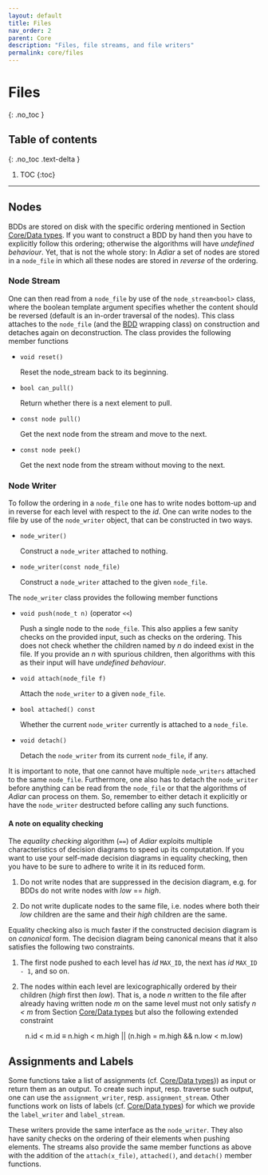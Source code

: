 ```yaml
---
layout: default
title: Files
nav_order: 2
parent: Core
description: "Files, file streams, and file writers"
permalink: core/files
---
```


# Files
{: .no_toc }

## Table of contents
{: .no_toc .text-delta }

1. TOC
{:toc}

---

## Nodes

BDDs are stored on disk with the specific ordering mentioned in Section
[Core/Data types](./data_types#identifiers-and-ordering). If you want to
construct a BDD by hand then you have to explicitly follow this ordering;
otherwise the algorithms will have _undefined behaviour_. Yet, that is not the
whole story: In _Adiar_ a set of nodes are stored in a `node_file` in which all
these nodes are stored in _reverse_ of the ordering.


### Node Stream

One can then read from a `node_file` by use of the `node_stream<bool>` class,
where the boolean template argument specifies whether the content should be
reversed (default is an in-order traversal of the nodes). This class attaches to
the `node_file` (and the [BDD](../bdd) wrapping class) on construction and
detaches again on deconstruction. The class provides the following member
functions

- `void reset()`

  Reset the node_stream back to its beginning.
  
- `bool can_pull()`

  Return whether there is a next element to pull.

- `const node pull()`

  Get the next node from the stream and move to the next.

- `const node peek()`

  Get the next node from the stream without moving to the next.

### Node Writer

To follow the ordering in a `node_file` one has to write nodes bottom-up and in
reverse for each level with respect to the _id_. One can write nodes to the file
by use of the `node_writer` object, that can be constructed in two ways.

- `node_writer()`

  Construct a `node_writer` attached to nothing.

- `node_writer(const node_file)`

  Construct a `node_writer` attached to the given `node_file`.

The `node_writer` class provides the following member functions

- `void push(node_t n)` (operator `<<`)

  Push a single node to the `node_file`. This also applies a few sanity checks
  on the provided input, such as checks on the ordering. This does not check
  whether the children named by _n_ do indeed exist in the file. If you provide
  an _n_ with spurious children, then algorithms with this as their input will
  have _undefined behaviour_.

- `void attach(node_file f)`

  Attach the `node_writer` to a given `node_file`.

- `bool attached() const`

  Whether the current `node_writer` currently is attached to a `node_file`.

- `void detach()`

  Detach the `node_writer` from its current `node_file`, if any.

It is important to note, that one cannot have multiple `node_writers` attached
to the same `node_file`. Furthermore, one also has to detach the `node_writer`
before anything can be read from the `node_file` or that the algorithms of
_Adiar_ can process on them. So, remember to either detach it explicitly or have
the `node_writer` destructed before calling any such functions.

#### A note on equality checking

The _equality checking_ algorithm (`==`) of _Adiar_ exploits multiple
characteristics of decision diagrams to speed up its computation. If you want to
use your self-made decision diagrams in equality checking, then you have to be
sure to adhere to write it in its reduced form.

1. Do not write nodes that are suppressed in the decision diagram, e.g. for BDDs
   do not write nodes with _low_ == _high_.

2. Do not write duplicate nodes to the same file, i.e. nodes where both their
   _low_ children are the same and their _high_ children are the same.

Equality checking also is much faster if the constructed decision diagram is on
_canonical_ form. The decision diagram being canonical means that it also
satisfies the following two constraints.

1. The first node pushed to each level has _id_ `MAX_ID`, the next has _id_
   `MAX_ID - 1`, and so on.

2. The nodes within each level are lexicographically ordered by their children
  (_high_ first then _low_). That is, a node _n_ written to the file after
  already having written node _m_ on the same level must not only satisfy _n <
  m_ from Section [Core/Data types](./data_types#identifiers-and-ordering) but
  also the following extended constraint

<p style="text-align: center;">
  n.id < m.id ≡ n.high < m.high || (n.high = m.high && n.low < m.low)
</p>

## Assignments and Labels

Some functions take a list of assignments (cf. [Core/Data types](./data_types#assignments)))
as input or return them as an output. To create such input, resp. traverse such
output, one can use the `assignment_writer`, resp. `assignment_stream`. Other
functions work on lists of labels (cf. [Core/Data types](./data_types#identifiers-and-ordering))
for which we provide the `label_writer` and `label_stream`.

These writers provide the same interface as the `node_writer`. They also have
sanity checks on the ordering of their elements when pushing elements. The
streams also provide the same member functions as above with the addition of the
`attach(x_file)`, `attached()`, and `detach()` member functions.

